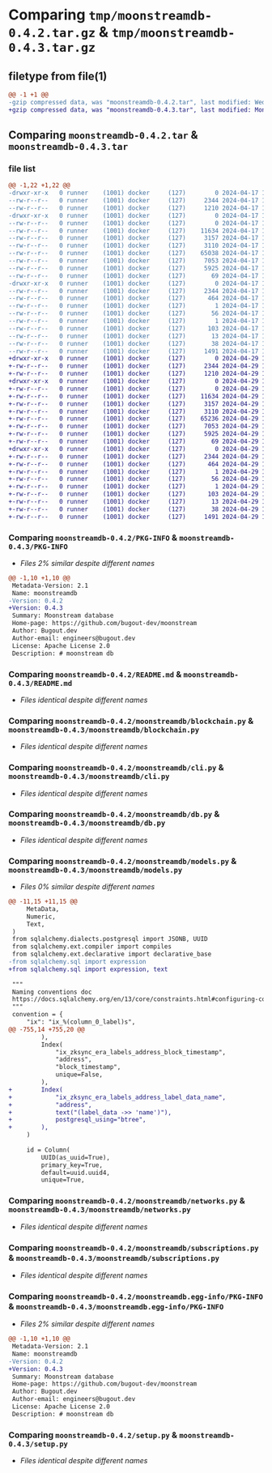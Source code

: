 # Comparing `tmp/moonstreamdb-0.4.2.tar.gz` & `tmp/moonstreamdb-0.4.3.tar.gz`

## filetype from file(1)

```diff
@@ -1 +1 @@
-gzip compressed data, was "moonstreamdb-0.4.2.tar", last modified: Wed Apr 17 12:59:52 2024, max compression
+gzip compressed data, was "moonstreamdb-0.4.3.tar", last modified: Mon Apr 29 13:44:40 2024, max compression
```

## Comparing `moonstreamdb-0.4.2.tar` & `moonstreamdb-0.4.3.tar`

### file list

```diff
@@ -1,22 +1,22 @@
-drwxr-xr-x   0 runner    (1001) docker     (127)        0 2024-04-17 12:59:52.294269 moonstreamdb-0.4.2/
--rw-r--r--   0 runner    (1001) docker     (127)     2344 2024-04-17 12:59:52.294269 moonstreamdb-0.4.2/PKG-INFO
--rw-r--r--   0 runner    (1001) docker     (127)     1210 2024-04-17 12:59:33.000000 moonstreamdb-0.4.2/README.md
-drwxr-xr-x   0 runner    (1001) docker     (127)        0 2024-04-17 12:59:52.294269 moonstreamdb-0.4.2/moonstreamdb/
--rw-r--r--   0 runner    (1001) docker     (127)        0 2024-04-17 12:59:33.000000 moonstreamdb-0.4.2/moonstreamdb/__init__.py
--rw-r--r--   0 runner    (1001) docker     (127)    11634 2024-04-17 12:59:33.000000 moonstreamdb-0.4.2/moonstreamdb/blockchain.py
--rw-r--r--   0 runner    (1001) docker     (127)     3157 2024-04-17 12:59:33.000000 moonstreamdb-0.4.2/moonstreamdb/cli.py
--rw-r--r--   0 runner    (1001) docker     (127)     3110 2024-04-17 12:59:33.000000 moonstreamdb-0.4.2/moonstreamdb/db.py
--rw-r--r--   0 runner    (1001) docker     (127)    65038 2024-04-17 12:59:33.000000 moonstreamdb-0.4.2/moonstreamdb/models.py
--rw-r--r--   0 runner    (1001) docker     (127)     7053 2024-04-17 12:59:33.000000 moonstreamdb-0.4.2/moonstreamdb/networks.py
--rw-r--r--   0 runner    (1001) docker     (127)     5925 2024-04-17 12:59:33.000000 moonstreamdb-0.4.2/moonstreamdb/subscriptions.py
--rw-r--r--   0 runner    (1001) docker     (127)       69 2024-04-17 12:59:33.000000 moonstreamdb-0.4.2/moonstreamdb/version.py
-drwxr-xr-x   0 runner    (1001) docker     (127)        0 2024-04-17 12:59:52.294269 moonstreamdb-0.4.2/moonstreamdb.egg-info/
--rw-r--r--   0 runner    (1001) docker     (127)     2344 2024-04-17 12:59:51.000000 moonstreamdb-0.4.2/moonstreamdb.egg-info/PKG-INFO
--rw-r--r--   0 runner    (1001) docker     (127)      464 2024-04-17 12:59:52.000000 moonstreamdb-0.4.2/moonstreamdb.egg-info/SOURCES.txt
--rw-r--r--   0 runner    (1001) docker     (127)        1 2024-04-17 12:59:51.000000 moonstreamdb-0.4.2/moonstreamdb.egg-info/dependency_links.txt
--rw-r--r--   0 runner    (1001) docker     (127)       56 2024-04-17 12:59:51.000000 moonstreamdb-0.4.2/moonstreamdb.egg-info/entry_points.txt
--rw-r--r--   0 runner    (1001) docker     (127)        1 2024-04-17 12:59:39.000000 moonstreamdb-0.4.2/moonstreamdb.egg-info/not-zip-safe
--rw-r--r--   0 runner    (1001) docker     (127)      103 2024-04-17 12:59:51.000000 moonstreamdb-0.4.2/moonstreamdb.egg-info/requires.txt
--rw-r--r--   0 runner    (1001) docker     (127)       13 2024-04-17 12:59:51.000000 moonstreamdb-0.4.2/moonstreamdb.egg-info/top_level.txt
--rw-r--r--   0 runner    (1001) docker     (127)       38 2024-04-17 12:59:52.294269 moonstreamdb-0.4.2/setup.cfg
--rw-r--r--   0 runner    (1001) docker     (127)     1491 2024-04-17 12:59:33.000000 moonstreamdb-0.4.2/setup.py
+drwxr-xr-x   0 runner    (1001) docker     (127)        0 2024-04-29 13:44:40.032055 moonstreamdb-0.4.3/
+-rw-r--r--   0 runner    (1001) docker     (127)     2344 2024-04-29 13:44:40.032055 moonstreamdb-0.4.3/PKG-INFO
+-rw-r--r--   0 runner    (1001) docker     (127)     1210 2024-04-29 13:44:23.000000 moonstreamdb-0.4.3/README.md
+drwxr-xr-x   0 runner    (1001) docker     (127)        0 2024-04-29 13:44:40.032055 moonstreamdb-0.4.3/moonstreamdb/
+-rw-r--r--   0 runner    (1001) docker     (127)        0 2024-04-29 13:44:23.000000 moonstreamdb-0.4.3/moonstreamdb/__init__.py
+-rw-r--r--   0 runner    (1001) docker     (127)    11634 2024-04-29 13:44:23.000000 moonstreamdb-0.4.3/moonstreamdb/blockchain.py
+-rw-r--r--   0 runner    (1001) docker     (127)     3157 2024-04-29 13:44:23.000000 moonstreamdb-0.4.3/moonstreamdb/cli.py
+-rw-r--r--   0 runner    (1001) docker     (127)     3110 2024-04-29 13:44:23.000000 moonstreamdb-0.4.3/moonstreamdb/db.py
+-rw-r--r--   0 runner    (1001) docker     (127)    65236 2024-04-29 13:44:23.000000 moonstreamdb-0.4.3/moonstreamdb/models.py
+-rw-r--r--   0 runner    (1001) docker     (127)     7053 2024-04-29 13:44:23.000000 moonstreamdb-0.4.3/moonstreamdb/networks.py
+-rw-r--r--   0 runner    (1001) docker     (127)     5925 2024-04-29 13:44:23.000000 moonstreamdb-0.4.3/moonstreamdb/subscriptions.py
+-rw-r--r--   0 runner    (1001) docker     (127)       69 2024-04-29 13:44:23.000000 moonstreamdb-0.4.3/moonstreamdb/version.py
+drwxr-xr-x   0 runner    (1001) docker     (127)        0 2024-04-29 13:44:40.032055 moonstreamdb-0.4.3/moonstreamdb.egg-info/
+-rw-r--r--   0 runner    (1001) docker     (127)     2344 2024-04-29 13:44:39.000000 moonstreamdb-0.4.3/moonstreamdb.egg-info/PKG-INFO
+-rw-r--r--   0 runner    (1001) docker     (127)      464 2024-04-29 13:44:39.000000 moonstreamdb-0.4.3/moonstreamdb.egg-info/SOURCES.txt
+-rw-r--r--   0 runner    (1001) docker     (127)        1 2024-04-29 13:44:39.000000 moonstreamdb-0.4.3/moonstreamdb.egg-info/dependency_links.txt
+-rw-r--r--   0 runner    (1001) docker     (127)       56 2024-04-29 13:44:39.000000 moonstreamdb-0.4.3/moonstreamdb.egg-info/entry_points.txt
+-rw-r--r--   0 runner    (1001) docker     (127)        1 2024-04-29 13:44:27.000000 moonstreamdb-0.4.3/moonstreamdb.egg-info/not-zip-safe
+-rw-r--r--   0 runner    (1001) docker     (127)      103 2024-04-29 13:44:39.000000 moonstreamdb-0.4.3/moonstreamdb.egg-info/requires.txt
+-rw-r--r--   0 runner    (1001) docker     (127)       13 2024-04-29 13:44:39.000000 moonstreamdb-0.4.3/moonstreamdb.egg-info/top_level.txt
+-rw-r--r--   0 runner    (1001) docker     (127)       38 2024-04-29 13:44:40.032055 moonstreamdb-0.4.3/setup.cfg
+-rw-r--r--   0 runner    (1001) docker     (127)     1491 2024-04-29 13:44:23.000000 moonstreamdb-0.4.3/setup.py
```

### Comparing `moonstreamdb-0.4.2/PKG-INFO` & `moonstreamdb-0.4.3/PKG-INFO`

 * *Files 2% similar despite different names*

```diff
@@ -1,10 +1,10 @@
 Metadata-Version: 2.1
 Name: moonstreamdb
-Version: 0.4.2
+Version: 0.4.3
 Summary: Moonstream database
 Home-page: https://github.com/bugout-dev/moonstream
 Author: Bugout.dev
 Author-email: engineers@bugout.dev
 License: Apache License 2.0
 Description: # moonstream db
```

### Comparing `moonstreamdb-0.4.2/README.md` & `moonstreamdb-0.4.3/README.md`

 * *Files identical despite different names*

### Comparing `moonstreamdb-0.4.2/moonstreamdb/blockchain.py` & `moonstreamdb-0.4.3/moonstreamdb/blockchain.py`

 * *Files identical despite different names*

### Comparing `moonstreamdb-0.4.2/moonstreamdb/cli.py` & `moonstreamdb-0.4.3/moonstreamdb/cli.py`

 * *Files identical despite different names*

### Comparing `moonstreamdb-0.4.2/moonstreamdb/db.py` & `moonstreamdb-0.4.3/moonstreamdb/db.py`

 * *Files identical despite different names*

### Comparing `moonstreamdb-0.4.2/moonstreamdb/models.py` & `moonstreamdb-0.4.3/moonstreamdb/models.py`

 * *Files 0% similar despite different names*

```diff
@@ -11,15 +11,15 @@
     MetaData,
     Numeric,
     Text,
 )
 from sqlalchemy.dialects.postgresql import JSONB, UUID
 from sqlalchemy.ext.compiler import compiles
 from sqlalchemy.ext.declarative import declarative_base
-from sqlalchemy.sql import expression
+from sqlalchemy.sql import expression, text
 
 """
 Naming conventions doc
 https://docs.sqlalchemy.org/en/13/core/constraints.html#configuring-constraint-naming-conventions
 """
 convention = {
     "ix": "ix_%(column_0_label)s",
@@ -755,14 +755,20 @@
         ),
         Index(
             "ix_zksync_era_labels_address_block_timestamp",
             "address",
             "block_timestamp",
             unique=False,
         ),
+        Index(
+            "ix_zksync_era_labels_address_label_data_name",
+            "address",
+            text("(label_data ->> 'name')"),
+            postgresql_using="btree",
+        ),
     )
 
     id = Column(
         UUID(as_uuid=True),
         primary_key=True,
         default=uuid.uuid4,
         unique=True,
```

### Comparing `moonstreamdb-0.4.2/moonstreamdb/networks.py` & `moonstreamdb-0.4.3/moonstreamdb/networks.py`

 * *Files identical despite different names*

### Comparing `moonstreamdb-0.4.2/moonstreamdb/subscriptions.py` & `moonstreamdb-0.4.3/moonstreamdb/subscriptions.py`

 * *Files identical despite different names*

### Comparing `moonstreamdb-0.4.2/moonstreamdb.egg-info/PKG-INFO` & `moonstreamdb-0.4.3/moonstreamdb.egg-info/PKG-INFO`

 * *Files 2% similar despite different names*

```diff
@@ -1,10 +1,10 @@
 Metadata-Version: 2.1
 Name: moonstreamdb
-Version: 0.4.2
+Version: 0.4.3
 Summary: Moonstream database
 Home-page: https://github.com/bugout-dev/moonstream
 Author: Bugout.dev
 Author-email: engineers@bugout.dev
 License: Apache License 2.0
 Description: # moonstream db
```

### Comparing `moonstreamdb-0.4.2/setup.py` & `moonstreamdb-0.4.3/setup.py`

 * *Files identical despite different names*

